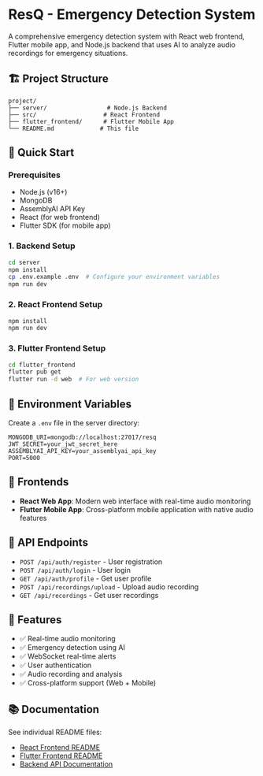 # ResQ - Emergency Detection System

A comprehensive emergency detection system with React web frontend, Flutter mobile app, and Node.js backend that uses AI to analyze audio recordings for emergency situations.

## 🏗️ Project Structure

```
project/
├── server/                 # Node.js Backend
├── src/                   # React Frontend
├── flutter_frontend/      # Flutter Mobile App
└── README.md             # This file
```

## 🚀 Quick Start

### Prerequisites
- Node.js (v16+)
- MongoDB
- AssemblyAI API Key
- React (for web frontend)
- Flutter SDK (for mobile app)

### 1. Backend Setup
```bash
cd server
npm install
cp .env.example .env  # Configure your environment variables
npm run dev
```

### 2. React Frontend Setup
```bash
npm install
npm run dev
```

### 3. Flutter Frontend Setup
```bash
cd flutter_frontend
flutter pub get
flutter run -d web  # For web version
```

## 🔧 Environment Variables

Create a `.env` file in the server directory:
```env
MONGODB_URI=mongodb://localhost:27017/resq
JWT_SECRET=your_jwt_secret_here
ASSEMBLYAI_API_KEY=your_assemblyai_api_key
PORT=5000
```

## 📱 Frontends

- **React Web App**: Modern web interface with real-time audio monitoring
- **Flutter Mobile App**: Cross-platform mobile application with native audio features

## 🔗 API Endpoints

- `POST /api/auth/register` - User registration
- `POST /api/auth/login` - User login
- `GET /api/auth/profile` - Get user profile
- `POST /api/recordings/upload` - Upload audio recording
- `GET /api/recordings` - Get user recordings

## 🎯 Features

- ✅ Real-time audio monitoring
- ✅ Emergency detection using AI
- ✅ WebSocket real-time alerts
- ✅ User authentication
- ✅ Audio recording and analysis
- ✅ Cross-platform support (Web + Mobile)

## 📚 Documentation

See individual README files:
- [React Frontend README](./README-REACT.md)
- [Flutter Frontend README](./flutter_frontend/README-FLUTTER.md)
- [Backend API Documentation](./server/README-API.md)